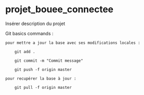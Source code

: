 # projet_bouee_connectee
Insérer description du projet 

Git basics commands : 

	pour mettre a jour la base avec ses modifications locales : 

		git add .

		git commit -m "Commit message"

		git push -f origin master
    
	pour recupérer la base à jour : 
	
		git pull -f origin master
